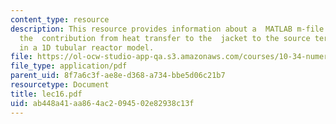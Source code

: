 ```yaml
---
content_type: resource
description: This resource provides information about a  MATLAB m-file that calculates
  the  contribution from heat transfer to the  jacket to the source term and its Jacobian
  in a 1D tubular reactor model.
file: https://ol-ocw-studio-app-qa.s3.amazonaws.com/courses/10-34-numerical-methods-applied-to-chemical-engineering-fall-2005/ab448a41aa864ac2094502e82938c13f_lec16.pdf
file_type: application/pdf
parent_uid: 8f7a6c3f-ae8e-d368-a734-bbe5d06c21b7
resourcetype: Document
title: lec16.pdf
uid: ab448a41-aa86-4ac2-0945-02e82938c13f
---
```

